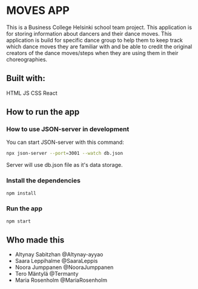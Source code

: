 # MOVES APP

This is a Business College Helsinki school team project.
This application is for storing information about dancers and their dance moves.
This application is build for specific dance group to help them to keep track which dance moves they are familiar with and be able to credit the original creators of the dance moves/steps when they are using them in their choreographies.

## Built with:

HTML
JS
CSS
React

## How to run the app

### How to use JSON-server in development

You can start JSON-server with this command:

```zsh
npx json-server --port=3001 --watch db.json
```

Server will use db.json file as it's data storage.

### Install the dependencies

```zsh
npm install
```

### Run the app

```zsh
npm start
```

## Who made this

- Altynay Sabitzhan @Altynay-ayyao
- Saara Leppihalme @SaaraLeppis
- Noora Jumppanen @NooraJumppanen
- Tero Mäntylä @Termanty
- Maria Rosenholm @MariaRosenholm
